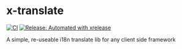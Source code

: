 # x-translate

[![CI](https://github.com/matsilva/xtranslate/actions/workflows/ci.yml/badge.svg)](https://github.com/matsilva/xtranslate/actions/workflows/ci.yml)
[![Release: Automated with xrelease](https://img.shields.io/badge/Release-Automated%20with%20xrelease-blueviolet?logo=github&logoColor=white)](https://github.com/matsilva/xrelease)

A simple, re-useable i18n translate lib for any client side framework
